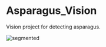 # Asparagus_Vision
Vision project for detecting asparagus.



![segmented]([https://github.com/Gimpely/Asparagus_Vision/assets/22889949/3e1c4848-bc1e-4071-8fd9-5fed66d6f0fd](https://github.com/Gimpely/Asparagus_Vision/blob/main/YOLOv8/Other/masked.gif)https://github.com/Gimpely/Asparagus_Vision/blob/main/YOLOv8/Other/masked.gif) 


